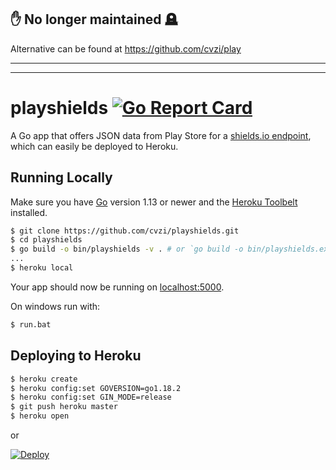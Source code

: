 ## ✋ No longer maintained 🪦 
Alternative can be found at https://github.com/cvzi/play

---
---

# playshields [![Go Report Card](https://goreportcard.com/badge/github.com/cvzi/playshields?style=for-the-badge)](https://goreportcard.com/report/github.com/cvzi/playshields)

A Go app that offers JSON data from Play Store for a [shields.io endpoint](https://shields.io/endpoint), which can easily be deployed to Heroku.

## Running Locally

Make sure you have [Go](http://golang.org/doc/install) version 1.13 or newer and the [Heroku Toolbelt](https://toolbelt.heroku.com/) installed.

```sh
$ git clone https://github.com/cvzi/playshields.git
$ cd playshields
$ go build -o bin/playshields -v . # or `go build -o bin/playshields.exe -v .` in git bash
...
$ heroku local
```

Your app should now be running on [localhost:5000](http://localhost:5000/).

On windows run with:

```sh
$ run.bat
```

## Deploying to Heroku

```sh
$ heroku create
$ heroku config:set GOVERSION=go1.18.2
$ heroku config:set GIN_MODE=release
$ git push heroku master
$ heroku open
```

or

[![Deploy](https://www.herokucdn.com/deploy/button.png)](https://heroku.com/deploy)
